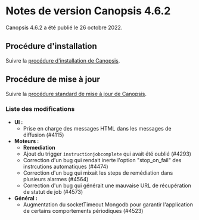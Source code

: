 # Notes de version Canopsis 4.6.2

Canopsis 4.6.2 a été publié le 26 octobre 2022.

## Procédure d'installation

Suivre la [procédure d'installation de Canopsis](../guide-administration/installation/index.md).

## Procédure de mise à jour

Suivre la [procédure standard de mise à jour de Canopsis](../guide-administration/mise-a-jour/index.md).

### Liste des modifications

*  **UI :**
    * Prise en charge des messages HTML dans les messages de diffusion (#4115)
*  **Moteurs :**
    * **Remediation**
	* Ajout du trigger `instructionjobcomplete` qui avait été oublié (#4293)
	* Correction d'un bug qui rendait inerte l'option "stop_on_fail" des instrcutions automatiques (#4474)
	* Correction d'un bug qui mixait les steps de remédiation dans plusieurs alarmes (#4564)
	* Correction d'un bug qui générait une mauvaise URL de récupération de statut de job (#4573)
*  **Général :**
    * Augmentation du socketTimeout Mongodb pour garantir l'application de certains comportements périodiques  (#4523)
